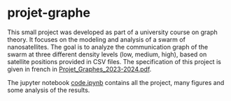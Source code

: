 # projet-graphe

This small project was developed as part of a university course on graph theory. It focuses on the modeling and analysis of a swarm of nanosatellites. The goal is to analyze the communication graph of the swarm at three different density levels (low, medium, high), based on satellite positions provided in CSV files. The specification of this project is given in french in [Projet_Graphes_2023-2024.pdf](Projet_Graphes_2023-2024.pdf).

The jupyter notebook [code.ipynb](code.ipynb) contains all the project, many figures and some analysis of the results.


